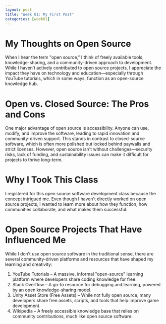 ```yaml
---
layout: post
title: "Week 01: My First Post"
categories: [week01]
---
```


# My Thoughts on Open Source  

When I hear the term "open source," I think of freely available tools, knowledge-sharing, and a community-driven approach to development. While I haven’t actively contributed to open source projects, I appreciate the impact they have on technology and education—especially through YouTube tutorials, which in some ways, function as an open-source knowledge hub.  

# Open vs. Closed Source: The Pros and Cons  

One major advantage of open source is accessibility. Anyone can use, modify, and improve the software, leading to rapid innovation and community-driven support. This stands in contrast to  closed-source  software, which is often more polished but locked behind paywalls and strict licenses. However, open source isn't without challenges—security risks, lack of funding, and sustainability issues can make it difficult for projects to thrive long-term.  

# Why I Took This Class  

I registered for this open source software development class because the concept intrigued me. Even though I haven't directly worked on open source projects, I wanted to learn more about how they function, how communities collaborate, and what makes them successful.  

# Open Source Projects That Have Influenced Me  

While I don’t use open source software in the traditional sense, there are several community-driven platforms and resources that have shaped my learning and creativity:  

1.  YouTube Tutorials  – A massive, informal "open-source" learning platform where developers share coding knowledge for free.  
2.  Stack Overflow  – A go-to resource for debugging and learning, powered by an open knowledge-sharing model.  
3.  Unity Asset Store (Free Assets)  – While not fully open source, many developers share free assets, scripts, and tools that help improve game development.  
4.  Wikipedia  – A freely accessible knowledge base that relies on community contributions, much like open source software.  
